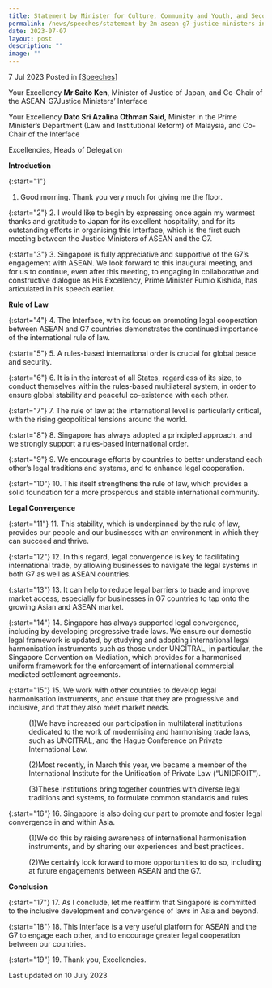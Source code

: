 ```yaml
---
title: Statement by Minister for Culture, Community and Youth, and Second Minister for Law Edwin Tong SC, at the ASEAN-G7 Justice Ministers Interface Plenary Session
permalink: /news/speeches/statement-by-2m-asean-g7-justice-ministers-interface-plenary-session/
date: 2023-07-07
layout: post
description: ""
image: ""
---
```

7 Jul 2023 Posted in [[Speeches](/news/speeches)]

Your Excellency **Mr Saito Ken**, Minister of Justice of Japan, and Co-Chair of the ASEAN-G7Justice Ministers’ Interface

Your Excellency **Dato Sri Azalina Othman Said**, Minister in the Prime Minister’s Department (Law and Institutional Reform) of Malaysia, and Co-Chair of the Interface

Excellencies, Heads of Delegation

**Introduction**

{:start="1"}
1. Good morning. Thank you very much for giving me the floor. 

{:start="2"}
2. I would like to begin by expressing once again my warmest thanks and gratitude to Japan for its excellent hospitality, and for its outstanding efforts in organising this Interface, which is the first such meeting between the Justice Ministers of ASEAN and the G7.

{:start="3"}
3. Singapore is fully appreciative and supportive of the G7’s engagement with ASEAN. We look forward to this inaugural meeting, and for us to continue, even after this meeting, to engaging in collaborative and constructive dialogue as His Excellency, Prime Minister Fumio Kishida, has articulated in his speech earlier. 

**Rule of Law**

{:start="4"}
4. The Interface, with its focus on promoting legal cooperation between ASEAN and G7 countries demonstrates the continued importance of the international rule of law. 

{:start="5"}
5. A rules-based international order is crucial for global peace and security. 

{:start="6"}
6. It is in the interest of all States, regardless of its size, to conduct themselves within the rules-based multilateral system, in order to ensure global stability and peaceful co-existence with each other. 

{:start="7"}
7. The rule of law at the international level is particularly critical, with the rising geopolitical tensions around the world. 

{:start="8"}
8. Singapore has always adopted a principled approach, and we strongly support a rules-based international order. 

{:start="9"}
9. We encourage efforts by countries to better understand each other’s legal traditions and systems, and to enhance legal cooperation. 

{:start="10"}
10. This itself strengthens the rule of law, which provides a solid foundation for a more prosperous and stable international community. 

**Legal Convergence**

{:start="11"}
11. This stability, which is underpinned by the rule of law, provides our people and our businesses with an environment in which they can succeed and thrive. 

{:start="12"}
12. In this regard, legal convergence is key to facilitating international trade, by allowing businesses to navigate the legal systems in both G7 as well as ASEAN countries. 

{:start="13"}
13. It can help to reduce legal barriers to trade and improve market access, especially for businesses in G7 countries to tap onto the growing Asian and ASEAN market. 

{:start="14"}
14. Singapore has always supported legal convergence, including by developing progressive trade laws. We ensure our domestic legal framework is updated, by studying and adopting international legal harmonisation instruments such as those under UNCITRAL, in particular, the Singapore Convention on Mediation, which provides for a harmonised uniform framework for the enforcement of international commercial mediated settlement agreements.

{:start="15"}
15. We work with other countries to develop legal harmonisation instruments, and ensure that they are progressive and inclusive, and that they also meet market needs.

<p></p><p style="margin-left: 40px">(1)We have increased our participation in multilateral institutions dedicated to the work of modernising and harmonising trade laws, such as UNCITRAL, and the Hague Conference on Private International Law.</p> 

<p></p><p style="margin-left: 40px">(2)Most recently, in March this year, we became a member of the International Institute for the Unification of Private Law (“UNIDROIT”).</p>

<p></p><p style="margin-left: 40px">(3)These institutions bring together countries with diverse legal traditions and systems, to formulate common standards and rules.</p>  

{:start="16"}
16. Singapore is also doing our part to promote and foster legal convergence in and within Asia. 

<p></p><p style="margin-left: 40px">(1)We do this by raising awareness of international harmonisation instruments, and by sharing our experiences and best practices.</p> 

<p></p><p style="margin-left: 40px">(2)We certainly look forward to more opportunities to do so, including at future engagements between ASEAN and the G7.</p>

**Conclusion**

{:start="17"}
17. As I conclude, let me reaffirm that Singapore is committed to the inclusive development and convergence of laws in Asia and beyond. 

{:start="18"}
18. This Interface is a very useful platform for ASEAN and the G7 to engage each other, and to encourage greater legal cooperation between our countries.

{:start="19"}
19. Thank you, Excellencies.

<p></p><p class="right-side-updated">Last updated on 10 July 2023</p>
